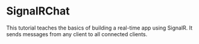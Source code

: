 # SignalRChat
This tutorial teaches the basics of building a real-time app using SignalR. It sends messages from any client to all connected clients.
